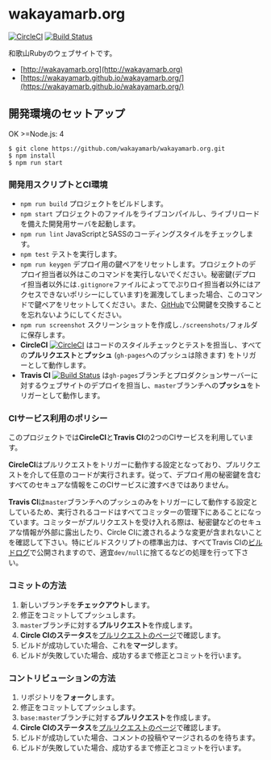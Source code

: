 # wakayamarb.org

[![CircleCI](https://circleci.com/gh/wakayamarb/wakayamarb.org/tree/master.svg?style=shield)](https://circleci.com/gh/wakayamarb/wakayamarb.org) [![Build Status](https://travis-ci.org/wakayamarb/wakayamarb.org.svg?branch=master)](https://travis-ci.org/wakayamarb/wakayamarb.org)

和歌山Rubyのウェブサイトです。

- [http://wakayamarb.org](http://wakayamarb.org)
- [https://wakayamarb.github.io/wakayamarb.org/](https://wakayamarb.github.io/wakayamarb.org/)

## 開発環境のセットアップ
OK >=Node.js: 4

```
$ git clone https://github.com/wakayamarb/wakayamarb.org.git
$ npm install
$ npm run start
```

### 開発用スクリプトとCI環境

- `npm run build` プロジェクトをビルドします。
- `npm start` プロジェクトのファイルをライブコンパイルし、ライブリロードを備えた開発用サーバを起動します。
- `npm run lint` JavaScriptとSASSのコーディングスタイルをチェックします。
- `npm test` テストを実行します。
- `npm run keygen` デプロイ用の鍵ペアをリセットします。プロジェクトのデプロイ担当者以外はこのコマンドを実行しないでください。秘密鍵(デプロイ担当者以外には`.gitignore`ファイルによってでぷりロイ担当者以外にはアクセスできないポリシーにしています)を漏洩してしまった場合、このコマンドで鍵ペアをリセットしてください。また、[GitHub](https://github.com/wakayamarb/wakayamarb.org/settings/keys)で公開鍵を交換することを忘れないようにしてください。
- `npm run screenshot` スクリーンショットを作成し`./screenshots/`フォルダに保存します。
- **CircleCI** [![CircleCI](https://circleci.com/gh/wakayamarb/wakayamarb.org/tree/master.svg?style=shield)](https://circleci.com/gh/wakayamarb/wakayamarb.org) はコードのスタイルチェックとテストを担当し、すべての**プルリクエスト**と**プッシュ** (`gh-pages`へのプッシュは除きます) をトリガーとして動作します。
- **Travis CI** [![Build Status](https://travis-ci.org/wakayamarb/wakayamarb.org.svg?branch=master)](https://travis-ci.org/wakayamarb/wakayamarb.org) は`gh-pages`ブランチとプロダクションサーバーに対するウェブサイトのデプロイを担当し、`master`ブランチへの**プッシュ**をトリガーとして動作します。

### CIサービス利用のポリシー

このプロジェクトでは**CircleCI**と**Travis CI**の2つのCIサービスを利用しています。

**CircleCI**はプルリクエストをトリガーに動作する設定となっており、プルリクエストを介して任意のコードが実行されます。従って、デプロイ用の秘密鍵を含むすべてのセキュアな情報をこのCIサービスに渡すべきではありません。

**Travis CI**は`master`ブランチへのプッシュのみをトリガーにして動作する設定としているため、実行されるコードはすべてコミッターの管理下にあることになっています。コミッターがプルリクエストを受け入れる際は、秘密鍵などのセキュアな情報が外部に露出したり、Circle CIに渡されるような変更が含まれないことを確認して下さい。特にビルドスクリプトの標準出力は、すべてTravis CIの[ビルドログ](https://travis-ci.org/wakayamarb/wakayamarb.org)で公開されますので、適宜`dev/null`に捨てるなどの処理を行って下さい。


### コミットの方法

1. 新しいブランチを**チェックアウト**します。
1. 修正をコミットしてプッシュします。
1. `master`ブランチに対する**プルリクエスト**を作成します。
1. **Circle CIのステータス**を[プルリクエストのページ](https://github.com/wakayamarb/wakayamarb.org/pulls)で確認します。
1. ビルドが成功していた場合、これを**マージ**します。
1. ビルドが失敗していた場合、成功するまで修正とコミットを行います。

### コントリビューションの方法

1. リポジトリを**フォーク**します。
1. 修正をコミットしてプッシュします。
1. `base:master`ブランチに対する**プルリクエスト**を作成します。
1. **Circle CIのステータス**を[プルリクエストのページ](https://github.com/wakayamarb/wakayamarb.org/pulls)で確認します。
1. ビルドが成功していた場合、コメントの投稿やマージされるのを待ちます。
1. ビルドが失敗していた場合、成功するまで修正とコミットを行います。
